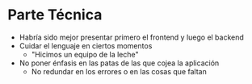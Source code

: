 # Parte Técnica

- Habría sido mejor presentar primero el frontend y luego el backend
- Cuidar el lenguaje en ciertos momentos
    - "Hicimos un equipo de la leche"
- No poner énfasis en las patas de las que cojea la aplicación
    - No redundar en los errores o en las cosas que faltan